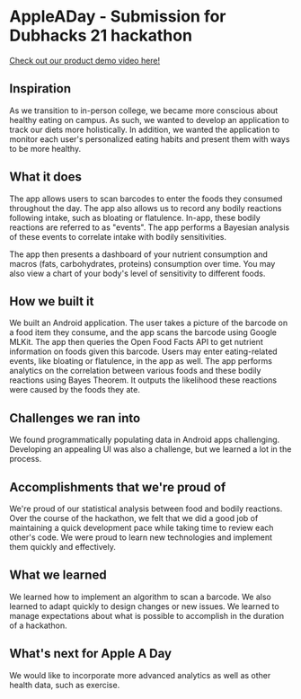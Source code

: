# AppleADay - Submission for Dubhacks 21 hackathon

[Check out our product demo video here!](https://youtu.be/JXuO2fxLGBE)

## Inspiration
As we transition to in-person college, we became more conscious about healthy eating on campus. As such, we wanted to develop an application to track our diets more holistically. In addition, we wanted the application to monitor each user's personalized eating habits and present them with ways to be more healthy. 

## What it does
The app allows users to scan barcodes to enter the foods they consumed throughout the day. The app also allows us to record any bodily reactions following intake, such as bloating or flatulence. In-app, these bodily reactions are referred to as "events". The app performs a Bayesian analysis of these events to correlate intake with bodily sensitivities.
 
The app then presents a dashboard of your nutrient consumption and macros (fats, carbohydrates, proteins) consumption over time. You may also view a chart of your body's level of sensitivity to different foods. 

## How we built it
We built an Android application. The user takes a picture of the barcode on a food item they consume, and the app scans the barcode using Google MLKit. The app then queries the Open Food Facts API to get nutrient information on foods given this barcode. Users may enter eating-related events, like bloating or flatulence, in the app as well. The app performs analytics on the correlation between various foods and these bodily reactions using Bayes Theorem. It outputs the likelihood these reactions were caused by the foods they ate.

## Challenges we ran into
We found programmatically populating data in Android apps challenging. Developing an appealing UI was also a challenge, but we learned a lot in the process.

## Accomplishments that we're proud of
We're proud of our statistical analysis between food and bodily reactions. Over the course of the hackathon, we felt that we did a good job of maintaining a quick development pace while taking time to review each other's code. We were proud to learn new technologies and implement them quickly and effectively.

## What we learned
We learned how to implement an algorithm to scan a barcode. We also learned to adapt quickly to design changes or new issues. We learned to manage expectations about what is possible to accomplish in the duration of a hackathon.

## What's next for Apple A Day
We would like to incorporate more advanced analytics as well as other health data, such as exercise.
